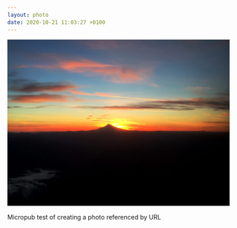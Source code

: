 ```yaml
---
layout: photo
date: 2020-10-21 11:03:27 +0100
---
```

![](/images/sunset.jpg)
  
Micropub test of creating a photo referenced by URL
